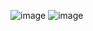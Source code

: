 ![image](https://github.com/user-attachments/assets/2a41713c-2906-4ff8-95d9-d539131d1a89)
![image](https://github.com/user-attachments/assets/54d17a76-85c5-4c40-9d32-0d2fc3546e5a)


